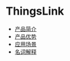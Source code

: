 # ThingsLink

* [产品简介](README.md)
* [产品优势](advantage.md)
* [应用场景](scenario.md)
* [名词解释](glossary.md)